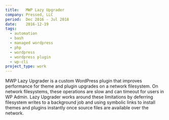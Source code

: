 ```yaml
---
title:   MWP Lazy Upgrader
company: Pressed, LLC
period:  Dec 2016 - Jul 2018
date:    2016-12-19
tags:
  - automation
  - bash
  - managed wordpress
  - php
  - wordpress
  - wordpress plugin
  - wp-cli
project_type: work
---
```


MWP Lazy Upgrader is a custom WordPress plugin that improves performance for
theme and plugin upgrades on a network filesystem. On network filesystems,
these operations are slow and can timeout for users in WP Admin. Lazy Upgrader
works around these limitations by deferring filesystem writes to a background
job and using symbolic links to install themes and plugins instantly once
source files are available over the network.
